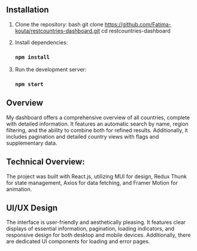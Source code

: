 ## Installation

1. Clone the repository:
    bash
    git clone https://github.com/Fatima-kouta/restcountries-dashboard.git
    cd restcountries-dashboard
  
2. Install dependencies:
   ### `npm install`
       
3. Run the development server:
   ### `npm start`
    

## Overview

My dashboard offers a comprehensive overview of all countries, complete with detailed information. It features an automatic search by name, region filtering, and the ability to combine both for refined results. Additionally, it includes pagination and detailed country views with flags and supplementary data.

## Technical Overview:

The project was built with React.js, utilizing MUI for design, Redux Thunk for state management,  Axios for data fetching, and Framer Motion for animation.

## UI/UX Design

The interface is user-friendly and aesthetically pleasing. It features clear displays of essential information, pagination, loading indicators, and responsive design for both desktop and mobile devices. Additionally, there are dedicated UI components for loading and error pages.

